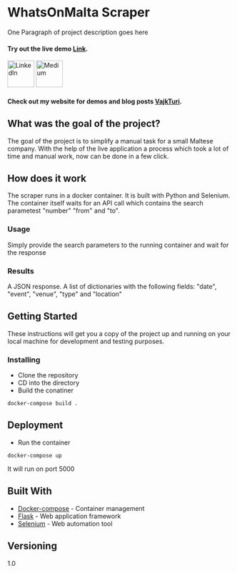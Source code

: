
# WhatsOnMalta Scraper

One Paragraph of project description goes here
<br>
<h4 align="left"> Try out the live demo <a href="http://vajkturi.com/whatson_scrape/" target="_blank">Link</a>.</h4>



<p float="left">
<a href="https://www.linkedin.com/in/vajkturi/"><img src="https://github.com/VTuri/readme_template/blob/master/linkedin-logo.png" alt="LinkedIn" width="60" height="60"></a> </t>
<a href="https://medium.com/@turi.vajk"><img src="https://github.com/VTuri/readme_template/blob/master/medium-icon.png" alt="Medium" width="60" height="60"></a>  
 </t> </p>




<h4 align="left"> Check out my website for demos and blog posts <a href="http://vajkturi.com/" target="_blank">VajkTuri</a>.</h4>




## What was the goal of the project?
The goal of the project is to simplify a manual task for a small Maltese company. With the help of the live application a process which took a lot of time and manual work, now can be done in a few click. 

## How does it work
The scraper runs in a docker container. It is built with Python and Selenium. The container itself waits for an API call which contains the search parametest "number" "from" and "to".  
### Usage
Simply provide the search parameters to the running container and wait for the response
### Results
A JSON response. A list of dictionaries with the following fields: "date", "event", "venue", "type" and "location"

## Getting Started

These instructions will get you a copy of the project up and running on your local machine for development and testing purposes.


### Installing


* Clone the repository
* CD into the directory
* Build the conatiner
```
docker-compose build .
```



## Deployment

* Run the container
```
docker-compose up
```
It will run on port 5000

## Built With

* [Docker-compose](https://docs.docker.com/compose/) - Container management
* [Flask](https://www.palletsprojects.com/p/flask/) - Web application framework
* [Selenium](https://selenium.dev/) - Web automation tool



## Versioning

1.0
